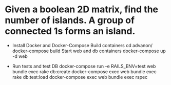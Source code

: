 # Given a boolean 2D matrix, find the number of islands. A group of connected 1s forms an island. 


* Install Docker and Docker-Compose
Build containers
  cd advanon/
  docker-compose build
Start web and db containers
  docker-compose up -d web

* Run tests and test DB
  docker-compose run -e RAILS_ENV=test web bundle exec rake db:create
  docker-compose exec web bundle exec rake db:test:load
  docker-compose exec web bundle exec rspec

